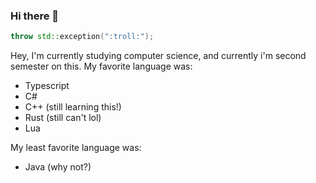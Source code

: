 ### Hi there 👋

```c++
throw std::exception(":troll:");
```

Hey, I'm currently studying computer science, and currently i'm second semester on this.
My favorite language was:
- Typescript
- C#
- C++ (still learning this!)
- Rust (still can't lol) 
- Lua 

My least favorite language was:
- Java (why not?)
